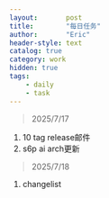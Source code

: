 ```yaml
---
layout:       post
title:        "每日任务"
author:       "Eric"
header-style: text
catalog: true
category: work
hidden: true
tags:
    - daily
    - task
---
```


> 2025/7/17
1. 10 tag release邮件
2. s6p ai arch更新
> 2025/7/18
1. changelist